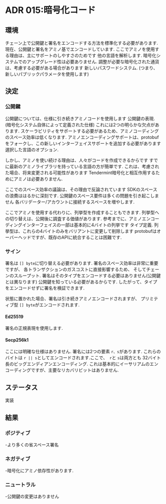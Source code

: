 # ADR 015:暗号化コード

## 環境

チェーン上で公開鍵と署名をエンコードする方法を標準化する必要があります.
現在、公開鍵と署名をアミノ基でエンコードしています.
ここでアミノを使用する理由は、主にサポートのしやすさのためです
他の言語を解析します.
暗号化システムでのアップグレード性は必要ありません.
調整が必要な暗号化された通貨は、考慮する必要がある場合があります
新しいパスワードシステム.
(つまり、新しいパブリックパラメータを使用します)

## 決定

### 公開鍵

公開鍵については、仕様に引き続きアミノコードを使用します
公開鍵の表現.
(暗号化システム自体によって定義された仕様)
これには2つの明らかな欠点があります.
スケーラビリティをサポートする必要があるため、アミノコーディングのスペース効率は低くなります.
アミノエンコーディングサポートは、protobufをフォークし、この新しいインターフェイスサポートを追加する必要があります
選択した言語のオプション.

しかし、アミノを使い続ける理由は、人々がコードを作成できるからです
すでに最新のアミノライブラリを持っている言語の方が簡単です.
これは、考慮された場合、将来変更される可能性があります
Tendermint暗号化と相互作用するためにアミノは必要ありません.

ここでのスペース効率の議論は、その理由で反論されています
SDKのスペースの浪費ははるかに深刻です.
公開鍵のスペース要件は多くの問題を引き起こしません
各バリデーター/アカウントに接続するスペースを増やします.

ここでアミノを使用する代わりに、列挙型を作成することもできます.
列挙型への切り替えは、公開後に調査する価値があります.
参考までに、アミノエンコーディングインターフェイスの一部は基本的に4バイトの列挙です
タイプ定義.
列挙型は、これらの4バイトのみをバリアントに変更して削除します
protobufはオーバーヘッドですが、既存のAPIに統合することは困難です.

### サイン

署名は `[] byte`に切り替える必要があります.
署名のスペース効率は非常に重要ですが、
各トランザクションのガスコストに直接影響するため、
そしてチェーンのスループット.
署名はそのタイプをエンコードする必要はありません(公開鍵とは異なります)
公開鍵を知っている必要があるからです.
したがって、タイプをエンコードせずに署名を検証できます.

状態に置かれた場合、署名は引き続きアミノエンコードされますが、
プリミティブ型 `[] byte`がエンコードされます.

#### Ed25519

署名の正規表現を使用します.

#### Secp256k1

ここには明確な仕様はありません.
署名には2つの要素 `r、s`があります.
これらのバイトは `r || s`としてエンコードされます.ここで、` r`と `s`は両方とも
32バイト長のビッグエンディアンエンコーディング.
これは基本的にイーサリアムのエンコーディングですが、主要なリカバリビットはありません.

## ステータス

実装

## 結果

### ポジティブ

-より多くの省スペース署名

### ネガティブ

-暗号化にアミノ依存性があります.

### ニュートラル

-公開鍵の変更はありません

